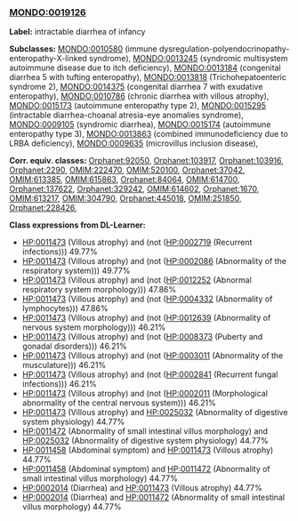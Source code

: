 
### [MONDO:0019126](http://purl.obolibrary.org/obo/MONDO_0019126)
**Label:** intractable diarrhea of infancy

**Subclasses:** [MONDO:0010580](http://purl.obolibrary.org/obo/MONDO_0010580) (immune dysregulation-polyendocrinopathy-enteropathy-X-linked syndrome), [MONDO:0013245](http://purl.obolibrary.org/obo/MONDO_0013245) (syndromic multisystem autoimmune disease due to itch deficiency), [MONDO:0013184](http://purl.obolibrary.org/obo/MONDO_0013184) (congenital diarrhea 5 with tufting enteropathy), [MONDO:0013818](http://purl.obolibrary.org/obo/MONDO_0013818) (Trichohepatoenteric syndrome 2), [MONDO:0014375](http://purl.obolibrary.org/obo/MONDO_0014375) (congenital diarrhea 7 with exudative enteropathy), [MONDO:0010786](http://purl.obolibrary.org/obo/MONDO_0010786) (chronic diarrhea with villous atrophy), [MONDO:0015173](http://purl.obolibrary.org/obo/MONDO_0015173) (autoimmune enteropathy type 2), [MONDO:0015295](http://purl.obolibrary.org/obo/MONDO_0015295) (intractable diarrhea-choanal atresia-eye anomalies syndrome), [MONDO:0009105](http://purl.obolibrary.org/obo/MONDO_0009105) (syndromic diarrhea), [MONDO:0015174](http://purl.obolibrary.org/obo/MONDO_0015174) (autoimmune enteropathy type 3), [MONDO:0013863](http://purl.obolibrary.org/obo/MONDO_0013863) (combined immunodeficiency due to LRBA deficiency), [MONDO:0009635](http://purl.obolibrary.org/obo/MONDO_0009635) (microvillus inclusion disease), 

**Corr. equiv. classes:** [Orphanet:92050](http://www.orpha.net/ORDO/Orphanet_92050), [Orphanet:103917](http://www.orpha.net/ORDO/Orphanet_103917), [Orphanet:103916](http://www.orpha.net/ORDO/Orphanet_103916), [Orphanet:2290](http://www.orpha.net/ORDO/Orphanet_2290), [OMIM:222470](http://purl.obolibrary.org/obo/OMIM_222470), [OMIM:520100](http://purl.obolibrary.org/obo/OMIM_520100), [Orphanet:37042](http://www.orpha.net/ORDO/Orphanet_37042), [OMIM:613385](http://purl.obolibrary.org/obo/OMIM_613385), [OMIM:615863](http://purl.obolibrary.org/obo/OMIM_615863), [Orphanet:84064](http://www.orpha.net/ORDO/Orphanet_84064), [OMIM:614700](http://purl.obolibrary.org/obo/OMIM_614700), [Orphanet:137622](http://www.orpha.net/ORDO/Orphanet_137622), [Orphanet:329242](http://www.orpha.net/ORDO/Orphanet_329242), [OMIM:614602](http://purl.obolibrary.org/obo/OMIM_614602), [Orphanet:1670](http://www.orpha.net/ORDO/Orphanet_1670), [OMIM:613217](http://purl.obolibrary.org/obo/OMIM_613217), [OMIM:304790](http://purl.obolibrary.org/obo/OMIM_304790), [Orphanet:445018](http://www.orpha.net/ORDO/Orphanet_445018), [OMIM:251850](http://purl.obolibrary.org/obo/OMIM_251850), [Orphanet:228426](http://www.orpha.net/ORDO/Orphanet_228426), 

**Class expressions from DL-Learner:**

- [HP:0011473](http://purl.obolibrary.org/obo/HP_0011473) (Villous atrophy) and (not ([HP:0002719](http://purl.obolibrary.org/obo/HP_0002719) (Recurrent infections))) 49.77%
- [HP:0011473](http://purl.obolibrary.org/obo/HP_0011473) (Villous atrophy) and (not ([HP:0002086](http://purl.obolibrary.org/obo/HP_0002086) (Abnormality of the respiratory system))) 49.77%
- [HP:0011473](http://purl.obolibrary.org/obo/HP_0011473) (Villous atrophy) and (not ([HP:0012252](http://purl.obolibrary.org/obo/HP_0012252) (Abnormal respiratory system morphology))) 47.86%
- [HP:0011473](http://purl.obolibrary.org/obo/HP_0011473) (Villous atrophy) and (not ([HP:0004332](http://purl.obolibrary.org/obo/HP_0004332) (Abnormality of lymphocytes))) 47.86%
- [HP:0011473](http://purl.obolibrary.org/obo/HP_0011473) (Villous atrophy) and (not ([HP:0012639](http://purl.obolibrary.org/obo/HP_0012639) (Abnormality of nervous system morphology))) 46.21%
- [HP:0011473](http://purl.obolibrary.org/obo/HP_0011473) (Villous atrophy) and (not ([HP:0008373](http://purl.obolibrary.org/obo/HP_0008373) (Puberty and gonadal disorders))) 46.21%
- [HP:0011473](http://purl.obolibrary.org/obo/HP_0011473) (Villous atrophy) and (not ([HP:0003011](http://purl.obolibrary.org/obo/HP_0003011) (Abnormality of the musculature))) 46.21%
- [HP:0011473](http://purl.obolibrary.org/obo/HP_0011473) (Villous atrophy) and (not ([HP:0002841](http://purl.obolibrary.org/obo/HP_0002841) (Recurrent fungal infections))) 46.21%
- [HP:0011473](http://purl.obolibrary.org/obo/HP_0011473) (Villous atrophy) and (not ([HP:0002011](http://purl.obolibrary.org/obo/HP_0002011) (Morphological abnormality of the central nervous system))) 46.21%
- [HP:0011473](http://purl.obolibrary.org/obo/HP_0011473) (Villous atrophy) and [HP:0025032](http://purl.obolibrary.org/obo/HP_0025032) (Abnormality of digestive system physiology) 44.77%
- [HP:0011472](http://purl.obolibrary.org/obo/HP_0011472) (Abnormality of small intestinal villus morphology) and [HP:0025032](http://purl.obolibrary.org/obo/HP_0025032) (Abnormality of digestive system physiology) 44.77%
- [HP:0011458](http://purl.obolibrary.org/obo/HP_0011458) (Abdominal symptom) and [HP:0011473](http://purl.obolibrary.org/obo/HP_0011473) (Villous atrophy) 44.77%
- [HP:0011458](http://purl.obolibrary.org/obo/HP_0011458) (Abdominal symptom) and [HP:0011472](http://purl.obolibrary.org/obo/HP_0011472) (Abnormality of small intestinal villus morphology) 44.77%
- [HP:0002014](http://purl.obolibrary.org/obo/HP_0002014) (Diarrhea) and [HP:0011473](http://purl.obolibrary.org/obo/HP_0011473) (Villous atrophy) 44.77%
- [HP:0002014](http://purl.obolibrary.org/obo/HP_0002014) (Diarrhea) and [HP:0011472](http://purl.obolibrary.org/obo/HP_0011472) (Abnormality of small intestinal villus morphology) 44.77%


